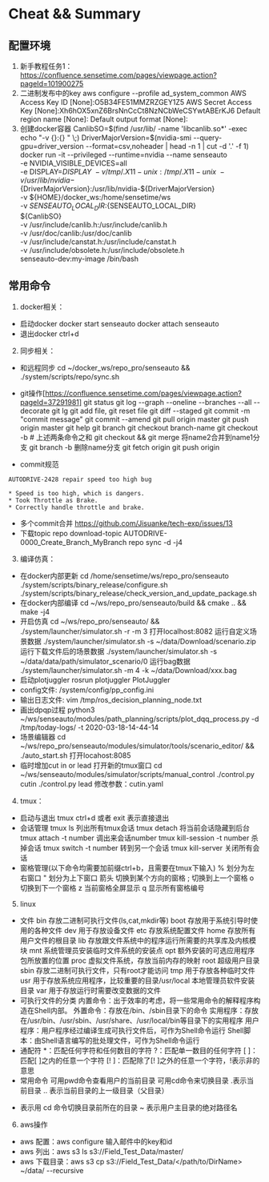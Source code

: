 # Cheat && Summary
## 配置环境
1. 新手教程任务1：https://confluence.sensetime.com/pages/viewpage.action?pageId=101900275
2. 二进制发布中的key
    aws configure --profile ad_system_common
    AWS Access Key ID [None]:O5B34FE51MMZRZGEY1Z5
    AWS Secret Access Key [None]:Xh6hOX5xnZ6BrsNnCcCt8NzNCbWeCSYwtABErKJ6
    Default region name [None]:
    Default output format [None]:
3. 创建docker容器
CanlibSO=$(find /usr/lib/ -name 'libcanlib.so*' -exec echo "-v {}:{} " \;)
DriverMajorVersion=$(nvidia-smi --query-gpu=driver_version --format=csv,noheader | head -n 1 | cut -d '.' -f 1)
docker run -it  --privileged --runtime=nvidia --name senseauto \
    -e NVIDIA_VISIBLE_DEVICES=all \
    -e DISPLAY=$DISPLAY \
    -v /tmp/.X11-unix:/tmp/.X11-unix \
    -v /usr/lib/nvidia-${DriverMajorVersion}:/usr/lib/nvidia-${DriverMajorVersion} \
    -v ${HOME}/docker_ws:/home/sensetime/ws \
    -v ${SENSEAUTO_LOCAL_DIR}:${SENSEAUTO_LOCAL_DIR} \
    ${CanlibSO} \
    -v /usr/include/canlib.h:/usr/include/canlib.h \
    -v /usr/doc/canlib:/usr/doc/canlib \
    -v /usr/include/canstat.h:/usr/include/canstat.h \
    -v /usr/include/obsolete.h:/usr/include/obsolete.h \
    senseauto-dev:my-image /bin/bash

## 常用命令
1. docker相关：
* 启动docker
docker start senseauto
docker attach senseauto
* 退出docker
ctrl+d

2. 同步相关：
* 和远程同步
cd ~/docker_ws/repo_pro/senseauto && ./system/scripts/repo/sync.sh

* git操作[https://confluence.sensetime.com/pages/viewpage.action?pageId=37291981]
git status
git log --graph --oneline --branches --all --decorate
git lg
git add file, git reset file
git diff --staged
git commit -m "commit message"
git commit --amend
git pull origin master
git push origin master
git help
git branch <name>
git checkout branch-name
git checkout -b <name> # 上述两条命令之和
git checkout <name> && git merge <name2> 将name2合并到name1分支
git branch -b <name> 删除name分支
git fetch origin
git push origin <name>
* commit规范
```
AUTODRIVE-2428 repair speed too high bug
 
* Speed is too high, which is dangers.
* Took Throttle as Brake.
* Correctly handle throttle and brake.
```
* 多个commit合并
https://github.com/Jisuanke/tech-exp/issues/13
* 下载topic
repo download-topic AUTODRIVE-0000_Create_Branch_MyBranch
repo sync -d -j4 

3. 编译仿真：
* 在docker内部更新
cd /home/sensetime/ws/repo_pro/senseauto
./system/scripts/binary_release/configure.sh
./system/scripts/binary_release/check_version_and_update_package.sh
* 在docker内部编译
cd ~/ws/repo_pro/senseauto/build && cmake .. && make -j4
* 开启仿真
cd ~/ws/repo_pro/senseauto/ && ./system/launcher/simulator.sh -r -m 3
打开localhost:8082
运行自定义场景数据 ./system/launcher/simulator.sh  -s ~/data/Download/scenario.zip
运行下载文件后的场景数据 ./system/launcher/simulator.sh  -s ~/data/data/path/simulator_scenario/0
运行bag数据 ./system/launcher/simulator.sh -m 4 -k ~/data/Download/xxx.bag
* 启动plotjuggler
rosrun plotjuggler PlotJuggler
* config文件:
/system/config/pp_config.ini
* 输出日志文件:
vim /tmp/ros_decision_planning_node.txt 
* 画出dpqp过程
python3 ~/ws/senseauto/modules/path_planning/scripts/plot_dqq_process.py -d /tmp/today-logs/ -t 2020-03-18-14-44-14
* 场景编辑器
cd ~/ws/repo_pro/senseauto/modules/simulator/tools/scenario_editor/ && ./auto_start.sh
打开locahost:8085
* 临时增加cut in or lead
打开新的tmux窗口
cd ~/ws/senseauto/modules/simulator/scripts/manual_control
./control.py cutin
./control.py lead
修改参数：cutin.yaml

4. tmux：
* 启动与退出
tmux
ctrl+d 或者 exit 表示直接退出
* 会话管理
tmux ls 列出所有tmux会话
tmux detach 将当前会话隐藏到后台
tmux attach -t number 调出来会话number
tmux kill-session -t number 杀掉会话
tmux switch -t number 转到另一个会话
tmux kill-server 关闭所有会话
* 窗格管理(以下命令均需要加前缀ctrl+b，且需要在tmux下输入)
% 划分为左右窗口
" 划分为上下窗口
箭头 切换到某个方向的窗格
; 切换到上一个窗格
o 切换到下一个窗格
z 当前窗格全屏显示
q 显示所有窗格编号

5. linux
* 文件
bin 存放二进制可执行文件(ls,cat,mkdir等)
boot 存放用于系统引导时使用的各种文件
dev 用于存放设备文件
etc 存放系统配置文件
home 存放所有用户文件的根目录
lib 存放跟文件系统中的程序运行所需要的共享库及内核模块
mnt 系统管理员安装临时文件系统的安装点
opt 额外安装的可选应用程序包所放置的位置
proc 虚拟文件系统，存放当前内存的映射
root 超级用户目录
sbin 存放二进制可执行文件，只有root才能访问
tmp 用于存放各种临时文件
usr 用于存放系统应用程序，比较重要的目录/usr/local 本地管理员软件安装目录
var 用于存放运行时需要改变数据的文件
* 可执行文件的分类
内置命令：出于效率的考虑，将一些常用命令的解释程序构造在Shell内部。
外置命令：存放在/bin、/sbin目录下的命令
实用程序：存放在/usr/bin、/usr/sbin、/usr/share、/usr/local/bin等目录下的实用程序
用户程序：用户程序经过编译生成可执行文件后，可作为Shell命令运行
Shell脚本：由Shell语言编写的批处理文件，可作为Shell命令运行
* 通配符
*：匹配任何字符和任何数目的字符
?：匹配单一数目的任何字符
[ ]：匹配[ ]之内的任意一个字符
[! ]：匹配除了[! ]之外的任意一个字符，!表示非的意思
* 常用命令
可用pwd命令查看用户的当前目录
可用cd命令来切换目录
.表示当前目录
.. 表示当前目录的上一级目录（父目录）
- 表示用 cd 命令切换目录前所在的目录
~ 表示用户主目录的绝对路径名

6. aws操作
* aws 配置：aws configure 输入邮件中的key和id
* aws 列出：aws s3 ls s3://Field_Test_Data/master/
* aws 下载目录：aws s3 cp s3://Field_Test_Data/</path/to/DirName> ~/data/ --recursive
